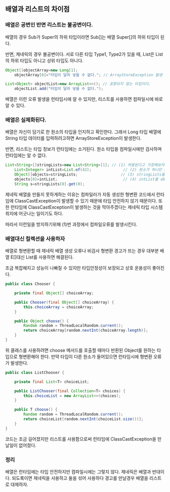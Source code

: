 ## 배열과 리스트의 차이점

### 배열은 공변인 반면 리스트는 불공변이다.

배열의 경우 Sub가 Super의 하위 타입이라면 Sub[]는 배열 Super[]의 하위 타입이 된다.

반면, 제네릭의 경우 불공변이다. 서로 다른 타입 Type1, Type2가 있을 때, List<Type1>은 List<Type2>의 하위 타입도 아니고 상위 타입도 아니다.

```java
Object[]objectArray=new Long[1];
    objectArray[0]="타입이 달라 넣을 수 없다."; // ArrayStoreException 발생
```

```java
List<Object> objectList=new ArrayList<>(); // 호환되지 않는 타입이다.
    objectList.add("타입이 달라 넣을 수 없다.");
```

배열은 이런 오류 발생을 런타임시에 알 수 있지만, 리스트를 사용하면 컴파일시에 바로 알 수 있다.

### 배열은 실체화된다.

배열은 자신이 담기로 한 원소의 타입을 인지하고 확인한다. 그래서 Long 타입 배열에 String 타입 데이터를 입력하려고하면 ArrayStoreException이 발생한다.

반면, 리스트는 타입 정보가 런타임에는 소거된다. 원소 타입을 컴파일시에만 검사하며 런타임에는 알 수 없다.

```java
List<String>[]stringLists=new List<String>[1]; // (1) 허용된다고 가정해보자.
    List<Integer> intList=List.of(42);              // (2) 원소가 하나인 List<Integer> 생성
    Object[]objects=stringLists;                   // (3) stringLists를 objects에 할당
    objects[0]=intList;                             // (4) intList를 objects의 첫번째 원소로 저장한다.
    String s=stringLists[0].get(0);  
```

제네릭 배열을 만들지 못하게하는 이유는 컴파일러가 자동 생성한 형변환 코드에서 런타임에 ClassCastException이 발생할 수 있기 때문에 타입 안전하지 않기 때문이다.
또한 런타임에 ClassCastException이 발생하는 것을 막아주겠다는 제네릭 타입 시스템 취지에 어긋나는 일이기도 하다.

따라서 이런일을 방지하기위해 (1)번 과정에서 컴파일오류를 발생시킨다.

### 배열대신 컬렉션을 사용하자

배열로 형변환할 때 제네릭 배열 생성 오류나 비검사 형변환 경고가 뜨는 경우 대부분 배열 E[]대신 List<E>를 사용하면 해결된다.

조금 복잡해지고 성능이 나빠질 수 있지만 타입안정성이 보장되고 상호 운용성이 좋아진다.

```java
public class Chooser {

    private final Object[] choiceArray;

    public Chooser(final Object[] choiceArray) {
        this.choiceArray = choiceArray;
    }

    public Object choose() {
        Random random = ThreadLocalRandom.current();
        return choiceArray[random.nextInt(choiceArray.length)];
    }
}
```

위 클래스를 사용하려면 choose 메서드를 호출할 때마다 반환된 Object를 원하는 타입으로 형변환해야 한다. 만약 타입이 다른 원소가 들어있으면 런타임시에 형변환 오류가
발생한다.

```java
public class ListChooser {

    private final List<T> choiceList;

    public ListChooser(final Collection<T> choices) {
        this.choiceList = new ArrayList<>(choices);
    }

    public T choose() {
        Random random = ThreadLocalRandom.current();
        return choiceList[random.nextInt(choiceList.size())];
    }
}
```

코드는 조금 길어졌지만 리스트를 사용함으로써 런타임에 ClassCastException을 만날일이 없어졌다.

### 정리

배열은 런타임에는 타입 안전하지만 컴파일시에는 그렇지 않다. 제네릭은 배열과 반대이다. 되도록이면 제네릭을 사용하고 둘을 섞어 사용하다 경고를 만날경우 배열을 리스트로 대체하자.